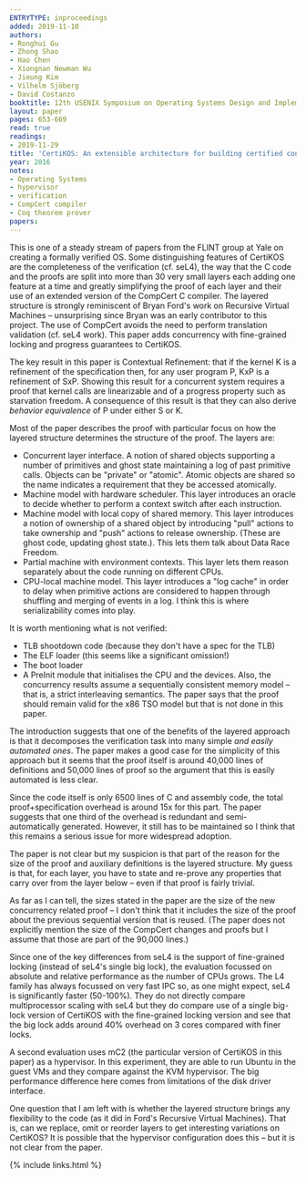 ```yaml
---
ENTRYTYPE: inproceedings
added: 2019-11-10
authors:
- Ronghui Gu
- Zhong Shao
- Hao Chen
- Xiongnan Newman Wu
- Jieung Kim
- Vilhelm Sjöberg
- David Costanzo
booktitle: 12th USENIX Symposium on Operating Systems Design and Implementation (OSDI 16)
layout: paper
pages: 653-669
read: true
readings:
- 2019-11-29
title: 'CertiKOS: An extensible architecture for building certified concurrent OS Kernels'
year: 2016
notes:
- Operating Systems
- hypervisor
- verification
- CompCert compiler
- Coq theorem prover
papers:
---
```


This is one of a steady stream of papers from the FLINT group at Yale on creating a formally verified OS.
Some distinguishing features of CertiKOS are the completeness of the verification (cf. seL4), the way that the C code and the proofs are split into more than 30 very small layers each adding one feature at a time and greatly simplifying the proof of each layer and their use of an extended version of the CompCert C compiler. The layered structure is strongly reminiscent of Bryan Ford's work on Recursive Virtual Machines – unsurprising since Bryan was an early contributor to this project.
The use of CompCert avoids the need to perform translation validation (cf. seL4 work).
This paper adds concurrency with fine-grained locking and progress guarantees to CertiKOS.

The key result in this paper is Contextual Refinement: that if the kernel K is a refinement of the specification then, for any user program P, KxP is a refinement of SxP.
Showing this result for a concurrent system requires a proof that kernel calls are linearizable and of a progress property such as starvation freedom.
A consequence of this result is that they can also derive _behavior equivalence_ of P under either S or K.

Most of the paper describes the proof with particular focus on how the layered structure determines the structure of the proof.
The layers are:

* Concurrent layer interface. A notion of shared objects supporting a number of primitives and ghost state maintaining a log of past primitive calls. Objects can be "private" or "atomic".  Atomic objects are shared so the name indicates a requirement that they be accessed atomically.
* Machine model with hardware scheduler.  This layer introduces an oracle to decide whether to perform a context switch after each instruction.
* Machine model with local copy of shared memory.  This layer introduces a notion of ownership of a shared object by introducing "pull" actions to take ownership and "push" actions to release ownership.  (These are ghost code, updating ghost state.). This lets them talk about Data Race Freedom.
* Partial machine with environment contexts.  This layer lets them reason separately about the code running on different CPUs.
* CPU-local machine model.  This layer introduces a "log cache" in order to delay when primitive actions are considered to happen through shuffling and merging of events in a log.  I think this is where serializability comes into play.

It is worth mentioning what is not verified:

* TLB shootdown code (because they don't have a spec for the TLB)
* The ELF loader (this seems like a significant omission!)
* The boot loader
* A PreInit module that initialises the CPU and the devices.
Also, the concurrency results assume a sequentially consistent memory model – that is, a strict interleaving semantics.
The paper says that the proof should remain valid for the x86 TSO model but that is not done in this paper.

The introduction suggests that one of the benefits of the layered approach is that it decomposes the verification task into many simple _and easily automated ones_.  The paper makes a good case for the simplicity of this approach but it seems that the proof itself is around 40,000 lines of definitions and 50,000 lines of proof so the argument that this is easily automated is less clear.

Since the code itself is only 6500 lines of C and assembly code, the total proof+specification overhead is around 15x for this part.
The paper suggests that one third of the overhead is redundant and semi-automatically generated.  However, it still has to be maintained so I think that this remains a serious issue for more widespread adoption.

The paper is not clear but my suspicion is that part of the reason for the size of the proof and auxiliary definitions is the layered structure.
My guess is that, for each layer, you have to state and re-prove any properties that carry over from the layer below – even if that proof is fairly trivial.

As far as I can tell, the sizes stated in the paper are the size of the new concurrency related proof – I don't think that it includes the size of the proof about the previous sequential version that is reused.  (The paper does not explicitly mention the size of the CompCert changes and proofs but I assume that those are part of the 90,000 lines.)

Since one of the key differences from seL4 is the support of fine-grained locking (instead of seL4's single big lock), the evaluation focussed on absolute and relative performance as the number of CPUs grows.
The L4 family has always focussed on very fast IPC so, as one might expect, seL4 is significantly faster (50-100%).
They do not directly compare multiprocessor scaling with seL4 but they do compare use of a single big-lock version of CertiKOS with the fine-grained locking version and see that the big lock adds around 40% overhead on 3 cores compared with finer locks.


A second evaluation uses mC2 (the particular version of CertiKOS in this paper) as a hypervisor.
In this experiment, they are able to run Ubuntu in the guest VMs and they compare against the KVM hypervisor.
The big performance difference here comes from limitations of the disk driver interface.


One question that I am left with is whether the layered structure brings any flexibility to the code (as it did in Ford's Recursive Virtual Machines).
That is, can we replace, omit or reorder layers to get interesting variations on CertiKOS?
It is possible that the hypervisor configuration does this – but it is not clear from the paper.


{% include links.html %}
